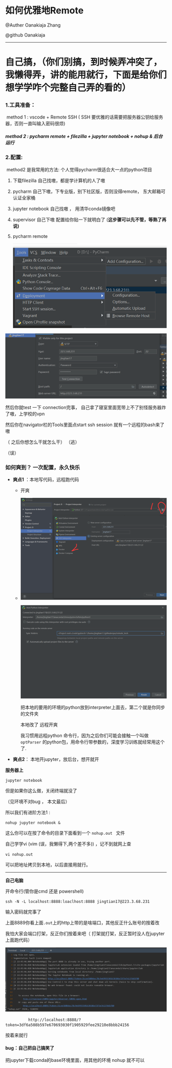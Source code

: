 # 如何优雅地Remote

@Auther Oanakiaja Zhang

@github Oanakiaja

---

# 自己搞，（你们别搞，到时候弄冲突了，我懒得弄，讲的能用就行，下面是给你们想学学咋个完整自己弄的看的）

### **1.工具准备：**

​	method 1 :  vscode + Remote SSH ( SSH 要优雅的话需要把服务器公钥给服务器，否则一直叫输入密码很烦)

##### 	method 2 : pycharm remote + filezilla + jupyter notebook  +  nohup &  后台运行





### 2.配置:

​	method2 是我常用的方法: 个人觉得pycharm很适合大一点的python项目

   1. 下载filezilla 自己找嗷，都是学计算机的人了嗷

   2. pycharm 自己下嗷，下专业版，别下社区版，否则没得remote， 东大邮箱可认证全家桶

   3. jupyter notebook 自己找嗷 ， 用清华conda镜像吧

   4. supervisor 自己下嗷 配置给你贴一下就明白了 (**这步骤可以先不管，等熟了再说)**

   5. pycharm remote 

      ![1569328419161](img/1569328419161.png)

![1569328581792](img/1569328581792.png)

然后你就test 一下 connection完事， 自己拿了寝室里面宽带上不了别怪服务器炸了嗷，上学校的vpn

然后你在navigator栏的Tools里面点start ssh session 就有一个远程的bash来了嗷

（ 之后你想怎么干就怎么干）  （逃）

（误）

### 如何爽到？ 一次配置，永久快乐

* **爽点1** ：本地写代码，远程跑代码

  * 开爽

  * ![1569331686566](img/1569331686566.png)

    ![1569331872295](img/1569331872295.png)

    把本地的要用的环境的python放到interpreter上面去，第二个就是你同步的文件夹

    本地改了 远程开爽

    我习惯用远程python 命令行，因为之后你们可能会接触一个叫做 `optParser` 的python包，用命令行带参数的，深度学习训练就经常用这个了.

    

* **爽点2**： 本地开jupyter，放后台，想开就开

**服务器上**

```
jupyter notebook
```

但是如果你这么做，关闭终端就没了

（见环境不对bug ， 本文最后）

所以我们有进阶方法1 :

```
nohup jupyter notebook &
```

这么你可以在按了命令的目录下面看到一个 `nohup.out ` 文件

自己学学vi (vim (误，我懒得下,两个差不多))  ，记不到就网上查

`vi nohup.out` 

可以把地址拷贝到本地，以后直接用就行。

---

**自己电脑**

开命令行(管你是cmd 还是 powershell)

```
ssh -N -L localhost:8888:loaclhost:8888 jingtian17@223.3.68.231
```

输入密码就完事了

上面8889你看上面`.out`上的http上带的是啥端口，其他反正什么账号的按着改

我怕大家会端口打架，反正你们按着来吧（ 打架就打架，反正暂时没人在jupyter上面跑代码）

![1569333228059](img/1569333228059.png)

```
          http://localhost:8888/?token=3df6a508b597e670693030f1905929fee29210e8bbb24156
```

按着来就行

#### bug：自己把自己搞笑了

把jupyter下载conda的base环境里面，用其他的环境 nohup 就不可以

